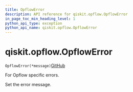 ```yaml
---
title: OpflowError
description: API reference for qiskit.opflow.OpflowError
in_page_toc_min_heading_level: 1
python_api_type: exception
python_api_name: qiskit.opflow.OpflowError
---
```


# qiskit.opflow\.OpflowError

<span id="qiskit.opflow.OpflowError" />

`OpflowError(*message)`[GitHub](https://github.com/qiskit/qiskit/tree/stable/0.19/qiskit/opflow/exceptions.py "view source code")

For Opflow specific errors.

Set the error message.

